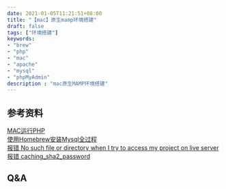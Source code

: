 ```yaml
---
date: 2021-01-05T11:21:51+08:00
title: "【mac】原生mamp环境搭建"
draft: false
tags: ["环境搭建"]
keywords:
- "brew"
- "php"
- "mac"
- "apache"
- "mysql"
- "phpMyAdmin"
description : "mac原生MAMP环境搭建"
---
```



## 参考资料
[MAC运行PHP](https://blog.csdn.net/JonWu0102/article/details/87707088)  
[使用Homebrew安装Mysql全过程](https://blog.csdn.net/w605283073/article/details/80417866)  
[报错 No such file or directory when I try to access my project on live server](https://stackoverflow.com/questions/29928109/getting-error-mysqlireal-connect-hy000-2002-no-such-file-or-directory-wh)  
[报错 caching_sha2_password](https://stackoverflow.com/questions/50026939/php-mysqli-connect-authentication-method-unknown-to-the-client-caching-sha2-pa)  

## Q&A